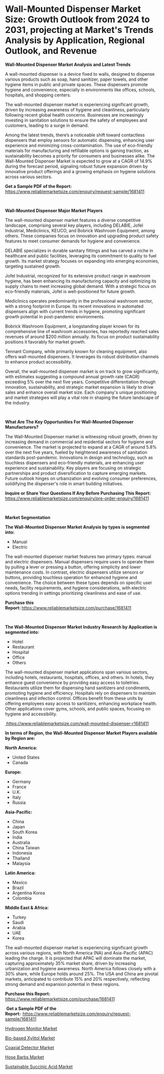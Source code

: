 <p><h1>Wall-Mounted Dispenser Market Size: Growth Outlook from 2024 to 2031, projecting at Market's Trends Analysis by Application, Regional Outlook, and Revenue</h1></p><p><strong>Wall-Mounted Dispenser Market Analysis and Latest Trends</strong></p>
<p><p>A wall-mounted dispenser is a device fixed to walls, designed to dispense various products such as soap, hand sanitizer, paper towels, and other hygiene items in public and private spaces. These dispensers promote hygiene and convenience, especially in environments like offices, schools, hospitals, and shopping centers.</p><p>The wall-mounted dispenser market is experiencing significant growth, driven by increasing awareness of hygiene and cleanliness, particularly following recent global health concerns. Businesses are increasingly investing in sanitation solutions to ensure the safety of employees and customers, leading to a surge in demand. </p><p>Among the latest trends, there’s a noticeable shift toward contactless dispensers that employ sensors for automatic dispensing, enhancing user experience and minimizing cross-contamination. The use of eco-friendly materials for manufacturing and refillable options is gaining traction, as sustainability becomes a priority for consumers and businesses alike. The Wall-Mounted Dispenser Market is expected to grow at a CAGR of 14.9% during the forecast period, signaling robust future expansion driven by innovative product offerings and a growing emphasis on hygiene solutions across various sectors.</p></p>
<p><strong>Get a Sample PDF of the Report:&nbsp;</strong> <a href="https://www.reliablemarketsize.com/enquiry/request-sample/1681411?utm_campaign=1171&utm_medium=2&utm_source=Github&utm_content=ia&utm_term=01102024&utm_id=wall-mounted-dispenser">https://www.reliablemarketsize.com/enquiry/request-sample/1681411</a></p>
<p>&nbsp;</p>
<p><strong>Wall-Mounted Dispenser Major Market Players</strong></p>
<p><p>The wall-mounted dispenser market features a diverse competitive landscape, comprising several key players, including DELABIE, Jofel Industrial, Mediclinics, KEUCO, and Bobrick Washroom Equipment, among others. These companies focus on innovation and upgrading product safety features to meet consumer demands for hygiene and convenience.</p><p>DELABIE specializes in durable sanitary fittings and has carved a niche in healthcare and public facilities, leveraging its commitment to quality to fuel growth. Its market strategy focuses on expanding into emerging economies, targeting sustained growth.</p><p>Jofel Industrial, recognized for its extensive product range in washroom hygiene, has been enhancing its manufacturing capacity and optimizing its supply chains to meet increasing global demand. With a strategic focus on eco-friendly materials, Jofel is well-positioned for future growth.</p><p>Mediclinics operates predominantly in the professional washroom sector, with a strong footprint in Europe. Its recent innovations in automated dispensers align with current trends in hygiene, promoting significant growth potential in post-pandemic environments.</p><p>Bobrick Washroom Equipment, a longstanding player known for its comprehensive line of washroom accessories, has reportedly reached sales revenues of around $200 million annually. Its focus on product sustainability positions it favorably for market growth.</p><p>Tennant Company, while primarily known for cleaning equipment, also offers wall-mounted dispensers. It leverages its robust distribution channels to enhance product accessibility.</p><p>Overall, the wall-mounted dispenser market is on track to grow significantly, with estimates suggesting a compound annual growth rate (CAGR) exceeding 5% over the next five years. Competitive differentiation through innovation, sustainability, and strategic market expansion is likely to drive sales and enhance overall market size. Each company's unique positioning and market strategies will play a vital role in shaping the future landscape of the industry.</p></p>
<p>&nbsp;</p>
<p><strong>What Are The Key Opportunities For Wall-Mounted Dispenser Manufacturers?</strong></p>
<p><p>The Wall-Mounted Dispenser market is witnessing robust growth, driven by increasing demand in commercial and residential sectors for hygiene and convenience. The market is projected to expand at a CAGR of around 5.8% over the next five years, fueled by heightened awareness of sanitation standards post-pandemic. Innovations in design and technology, such as touchless dispensers and eco-friendly materials, are enhancing user experience and sustainability. Key players are focusing on strategic partnerships and product diversification to capture emerging markets. Future outlook hinges on urbanization and evolving consumer preferences, solidifying the dispenser's role in smart building initiatives.</p></p>
<p><strong>Inquire or Share Your Questions If Any Before Purchasing This Report:</strong> <a href="https://www.reliablemarketsize.com/enquiry/pre-order-enquiry/1681411?utm_campaign=1171&utm_medium=2&utm_source=Github&utm_content=ia&utm_term=01102024&utm_id=wall-mounted-dispenser">https://www.reliablemarketsize.com/enquiry/pre-order-enquiry/1681411</a></p>
<p>&nbsp;</p>
<p><strong>Market Segmentation</strong></p>
<p><strong>The Wall-Mounted Dispenser Market Analysis by types is segmented into:</strong></p>
<p><ul><li>Manual</li><li>Electric</li></ul></p>
<p><p>The wall-mounted dispenser market features two primary types: manual and electric dispensers. Manual dispensers require users to operate them by pulling a lever or pressing a button, offering simplicity and lower maintenance costs. In contrast, electric dispensers utilize sensors or buttons, providing touchless operation for enhanced hygiene and convenience. The choice between these types depends on specific user needs, facility requirements, and hygiene considerations, with electric options trending in settings prioritizing cleanliness and ease of use.</p></p>
<p><strong>Purchase this Report:&nbsp;</strong><a href="https://www.reliablemarketsize.com/purchase/1681411?utm_campaign=1171&utm_medium=2&utm_source=Github&utm_content=ia&utm_term=01102024&utm_id=wall-mounted-dispenser">https://www.reliablemarketsize.com/purchase/1681411</a></p>
<p>&nbsp;</p>
<p><strong>The Wall-Mounted Dispenser Market Industry Research by Application is segmented into:</strong></p>
<p><ul><li>Hotel</li><li>Restaurant</li><li>Hospital</li><li>Office</li><li>Others</li></ul></p>
<p><p>The wall-mounted dispenser market applications span various sectors, including hotels, restaurants, hospitals, offices, and others. In hotels, they enhance guest convenience by providing easy access to toiletries. Restaurants utilize them for dispensing hand sanitizers and condiments, promoting hygiene and efficiency. Hospitals rely on dispensers to maintain cleanliness and infection control. Offices benefit from these units by offering employees easy access to sanitizers, enhancing workplace health. Other applications cover gyms, schools, and public spaces, focusing on hygiene and accessibility.</p></p>
<p><a href="https://www.reliablemarketsize.com/wall-mounted-dispenser-r1681411?utm_campaign=1171&utm_medium=2&utm_source=Github&utm_content=ia&utm_term=01102024&utm_id=wall-mounted-dispenser">&nbsp;https://www.reliablemarketsize.com/wall-mounted-dispenser-r1681411</a></p>
<p><strong>In terms of Region, the Wall-Mounted Dispenser Market Players available by Region are:</strong></p>
<p>
    <p> <strong> North America: </strong>
        <ul>
            <li>United States</li>
            <li>Canada</li>
        </ul>
        </p> 
    <p> <strong> Europe: </strong>
        <ul>
            <li>Germany</li>
            <li>France</li>
            <li>U.K.</li>
            <li>Italy</li>
            <li>Russia</li>
        </ul>
        </p> 
    <p> <strong> Asia-Pacific: </strong>
        <ul>
            <li>China</li>
            <li>Japan</li>
            <li>South Korea</li>
            <li>India</li>
            <li>Australia</li>
            <li>China Taiwan</li>
            <li>Indonesia</li>
            <li>Thailand</li>
            <li>Malaysia</li>
        </ul>
        </p> 
    <p> <strong> Latin America: </strong>
        <ul>
            <li>Mexico</li>
            <li>Brazil</li>
            <li>Argentina Korea</li>
            <li>Colombia</li>
        </ul>
        </p> 
    <p> <strong> Middle East & Africa: </strong>
        <ul>
            <li>Turkey</li>
            <li>Saudi</li>
            <li>Arabia</li>
            <li>UAE</li>
            <li>Korea</li>
        </ul>
    </p>
    </p>
<p><p>The wall-mounted dispenser market is experiencing significant growth across various regions, with North America (NA) and Asia-Pacific (APAC) leading the charge. It is projected that APAC will dominate the market, capturing approximately 35% market share, driven by increasing urbanization and hygiene awareness. North America follows closely with a 30% share, while Europe holds around 25%. The USA and China are pivotal markets, anticipated to contribute 15% and 20% respectively, reflecting strong demand and expansion potential in these regions.</p></p>
<p><strong>Purchase this Report: </strong><a href="https://www.reliablemarketsize.com/purchase/1681411?utm_campaign=1171&utm_medium=2&utm_source=Github&utm_content=ia&utm_term=01102024&utm_id=wall-mounted-dispenser">https://www.reliablemarketsize.com/purchase/1681411</a></p>
<p>&nbsp;<strong>Get a Sample PDF of the Report:&nbsp;&nbsp;</strong><a href="https://www.reliablemarketsize.com/enquiry/request-sample/1681411?utm_campaign=1171&utm_medium=2&utm_source=Github&utm_content=ia&utm_term=01102024&utm_id=wall-mounted-dispenser">https://www.reliablemarketsize.com/enquiry/request-sample/1681411</a></p>
<p><strong></strong></p>
<p><p><a href="https://www.linkedin.com/pulse/hydrogen-monitor-market-research-report-exploring-size-revenue-5k6be?utm_campaign=1171&utm_medium=2&utm_source=Github&utm_content=ia&utm_term=01102024&utm_id=wall-mounted-dispenser">Hydrogen Monitor Market</a></p><p><a href="https://issuu.com/reportprime-2/docs/bio-based-xylitol-market-size-2030._1ae3c9d3510573?utm_campaign=1171&utm_medium=2&utm_source=Github&utm_content=ia&utm_term=01102024&utm_id=wall-mounted-dispenser">Bio-based Xylitol Market</a></p><p><a href="https://www.linkedin.com/pulse/coaxial-detector-market-size-growing-cagr-108-report-covers-47nue?utm_campaign=1171&utm_medium=2&utm_source=Github&utm_content=ia&utm_term=01102024&utm_id=wall-mounted-dispenser">Coaxial Detector Market</a></p><p><a href="https://www.linkedin.com/pulse/global-hose-barbs-market-opportunities-challenges2024--wpkie?utm_campaign=1171&utm_medium=2&utm_source=Github&utm_content=ia&utm_term=01102024&utm_id=wall-mounted-dispenser">Hose Barbs Market</a></p><p><a href="https://issuu.com/reportprime-2/docs/sustainable-succinic-acid-market-si_b14264bb909142?utm_campaign=1171&utm_medium=2&utm_source=Github&utm_content=ia&utm_term=01102024&utm_id=wall-mounted-dispenser">Sustainable Succinic Acid Market</a></p></p>